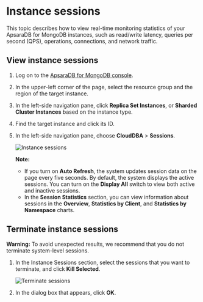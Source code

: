 # Instance sessions

This topic describes how to view real-time monitoring statistics of your ApsaraDB for MongoDB instances, such as read/write latency, queries per second \(QPS\), operations, connections, and network traffic.

## View instance sessions

1.  Log on to the [ApsaraDB for MongoDB console](https://mongodb.console.aliyun.com/).

2.  In the upper-left corner of the page, select the resource group and the region of the target instance.

3.  In the left-side navigation pane, click **Replica Set Instances**, or **Sharded Cluster Instances** based on the instance type.

4.  Find the target instance and click its ID.

5.  In the left-side navigation pane, choose **CloudDBA** \> **Sessions**.

    ![Instance sessions](https://static-aliyun-doc.oss-accelerate.aliyuncs.com/assets/img/en-US/3645298951/p58965.png)

    **Note:**

    -   If you turn on **Auto Refresh**, the system updates session data on the page every five seconds. By default, the system displays the active sessions. You can turn on the **Display All** switch to view both active and inactive sessions.
    -   In the **Session Statistics** section, you can view information about sessions in the **Overview**, **Statistics by Client**, and **Statistics by Namespace** charts.

## Terminate instance sessions

**Warning:** To avoid unexpected results, we recommend that you do not terminate system-level sessions.

1.  In the Instance Sessions section, select the sessions that you want to terminate, and click **Kill Selected**.

    ![Terminate sessions](https://static-aliyun-doc.oss-accelerate.aliyuncs.com/assets/img/en-US/1447559951/p58996.png)

2.  In the dialog box that appears, click **OK**.


